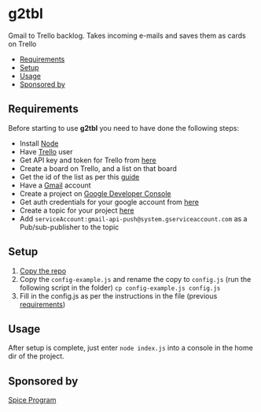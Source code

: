 # g2tbl
Gmail to Trello backlog. Takes incoming e-mails and saves them as cards on Trello

* [Requirements](#requirements)
* [Setup](#setup)
* [Usage](#usage)
* [Sponsored by](#sponsored)

## <a name="requirements">Requirements</a>
Before starting to use **g2tbl** you need to have done the following steps:
* Install [Node](#https://nodejs.org/en/)
* Have [Trello](#https://trello.com/) user
* Get API key and token for Trello from [here](#https://trello.com/app-key)
* Create a board on Trello, and a list on that board
* Get the id of the list as per this [guide](#https://developers.trello.com/get-started/start-building#create)
* Have a [Gmail](#https://mail.google.com/) account
* Create a project on [Google Developer Console](#https://console.developers.google.com)
* Get auth credentials for your google account from [here](#https://console.developers.google.com/apis/credentials)
* Create a topic for your project [here](#https://console.cloud.google.com/cloudpubsub/topicList)
* Add `serviceAccount:gmail-api-push@system.gserviceaccount.com` as a Pub/sub-publisher to the topic

## <a name="setup">Setup</a>
1. [Copy the repo](#https://help.github.com/articles/duplicating-a-repository/)
2. Copy the `config-example.js` and rename the copy to `config.js` (run the following script in the folder) `cp config-example.js config.js`
3. Fill in the config.js as per the instructions in the file (previous [requirements](#requirements))

## <a name="usage">Usage</a>
After setup is complete, just enter `node index.js` into a console in the home dir of the project.

## <a name="sponsored">Sponsored by</a>
[Spice Program](#http://spiceprogram.org/)
